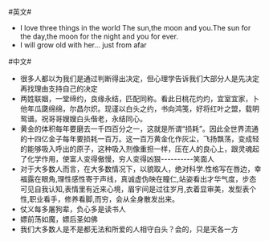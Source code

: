 #英文#
- I love three things in the world The sun,the moon and you.The sun for the day,the moon for the night and you for ever. 
- I will grow old with her... just from afar


#中文#
- 很多人都以为我们是通过判断得出决定，但心理学告诉我们大部分人是先决定再找理由支持自己的决定
- 两姓联姻，一堂缔约，良缘永结，匹配同称。看此日桃花灼灼，宜室宜家，卜他年瓜瓞绵绵，尔昌尔炽。现谨以白头之约，书向鸿笺，好将红叶之盟，载明鸳谱。祝哥哥嫂嫂白头偕老，永结同心。
- 黄金的体积每年要磨去一千四百分之一，这就是所谓“损耗”。因此全世界流通的十四亿金子每年要损耗一百万。这一百万黄金化作灰尘，飞扬飘荡，变成轻的能够吸入呼出的原子，这种吸入剂像重担一样，压在人的良心上，跟灵魂起了化学作用，使富人变得傲慢，穷人变得凶狠----------笑面人
- 对于大多数人而言，在大多数情况下，以貌取人，绝对科学.性格写在唇边，幸福露在眼角,理性感性寄于声线，真诚虚伪映在瞳仁,站姿看出才华气度，步态可见自我认知,表情里有近来心境，眉宇间是过往岁月,衣着显审美，发型表个性,职业看手，修养看脚,而穷，会从全身散发出来。
- 仗义每多屠狗辈，负心多是读书人
- 嫖前荡如魔，嫖后圣如佛
- 我们大多数人是不是都无法和所爱的人相守白头？会的，只是天各一方